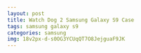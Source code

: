 ```yaml
---
layout: post
title: Watch Dog 2 Samsung Galaxy S9 Case
tags: samsung galaxy s9
categories: samsung
img: 18v2px-d-s0OG3YCUqQT7O8JejguaF9JK
---
```

